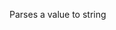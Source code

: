 Parses a value to string

<rv-bind-content class="pt-3">
<template>
<rv-example-tabs class="pt-3" handle="json-formatter">
<template type="single-html-file">
<div rv-text="1000 | string | isString"></div>
<div rv-text="1000 | isString"></div>
</template>
</rv-example-tabs>
</template>
</rv-bind-content>
